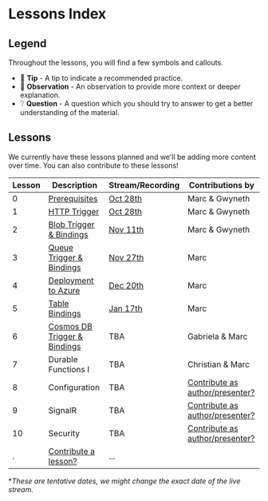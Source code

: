 # Lessons Index

## Legend

Throughout the lessons, you will find a few symbols and callouts.

- 📝 __Tip__ - A tip to indicate a recommended practice.
- 🔎 __Observation__ - An observation to provide more context or deeper explanation.
- ❔ __Question__ - A question which you should try to answer to get a better understanding of the material.

## Lessons

We currently have these lessons planned and we'll be adding more content over time. You can also contribute to these lessons!

|Lesson|Description|Stream/Recording|Contributions by
|-|-|-|-
|0|[Prerequisites](prerequisites.md)|[Oct 28th](https://youtu.be/5k35dlBAXxA)|Marc & Gwyneth
|1|[HTTP Trigger](http.md)|[Oct 28th](https://youtu.be/5k35dlBAXxA)|Marc & Gwyneth
|2|[Blob Trigger & Bindings](blob.md)|[Nov 11th](https://youtu.be/z5AQdk-43ZI)|Marc & Gwyneth
|3|[Queue Trigger & Bindings](queue.md)|[Nov 27th](https://youtu.be/nKJUwW6SGZo)|Marc
|4|[Deployment to Azure](deployment.md)|[Dec 20th](https://youtu.be/-B8dE4GTWsk)|Marc
|5|[Table Bindings](table.md)|[Jan 17th](https://youtu.be/xiNkCsupUTs)|Marc
|6|[Cosmos DB Trigger & Bindings](cosmosdb.md)|TBA|Gabriela & Marc
|7|Durable Functions I|TBA|Christian & Marc
|8|Configuration|TBA|[Contribute as author/presenter?](https://github.com/marcduiker/azure-functions-university/issues/14)
|9|SignalR|TBA|[Contribute as author/presenter?](https://github.com/marcduiker/azure-functions-university/issues/13)
|10|Security|TBA|[Contribute as author/presenter?](https://github.com/marcduiker/azure-functions-university/issues/6)
|.|[Contribute a lesson?](https://github.com/marcduiker/azure-functions-university/issues/new?assignees=&labels=content&template=content_request.md&title=Content+Request%3A+%3CTITLE%3E)|...

**These are tentative dates, we might change the exact date of the live stream.*
